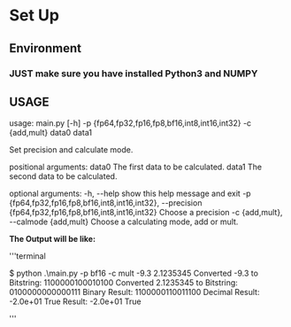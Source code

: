 # Set Up

## Environment

### JUST make sure you have installed Python3 and NUMPY

## USAGE

usage: main.py [-h] -p {fp64,fp32,fp16,fp8,bf16,int8,int16,int32} -c {add,mult} data0 data1

Set precision and calculate mode.

positional arguments:
  data0                 The first data to be calculated.
  data1                 The second data to be calculated.

optional arguments:
  -h, --help            show this help message and exit
  -p {fp64,fp32,fp16,fp8,bf16,int8,int16,int32}, --precision {fp64,fp32,fp16,fp8,bf16,int8,int16,int32}
                        Choose a precision
  -c {add,mult}, --calmode {add,mult}
                        Choose a calculating mode, add or mult.

**The Output will be like:**

'''terminal

$ python .\main.py -p bf16 -c mult -9.3 2.1235345
Converted -9.3 to Bitstring: 1100000100010100
Converted 2.1235345 to Bitstring: 0100000000000111
Binary Result: 1100000110011100
Decimal Result: -2.0e+01
True Result: -2.0e+01
True

'''